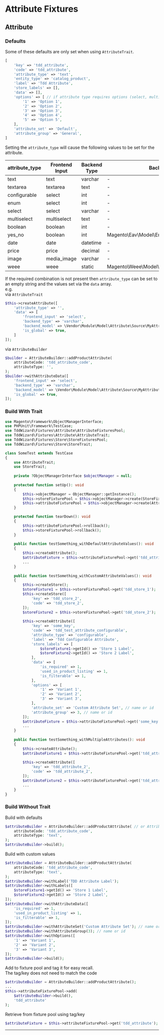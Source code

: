 # Attribute Fixtures

## Attribute

### Defaults

Some of these defaults are only set when using `AttributeTrait`.

```php
[
    'key' => 'tdd_attribute',
    'code' => 'tdd_attribute',
    'attribute_type' => 'text',
    'entity_type' => 'catalog_product',
    'label' => 'Tdd Attribute',
    'store_labels' => [],
    'data' => [],
    'options' => [ // if attribute type requires options (select, multiselect or configurable)
        '1' => 'Option 1',
        '2' => 'Option 2',
        '3' => 'Option 3',
        '4' => 'Option 4',
        '5' => 'Option 5',
    ],
    'attribute_set' => 'Default',
    'attribute_group' => 'General',
]
```

Setting the `attribute_type` will cause the following values to be set for the attribute.

| attribute_type | Frontend Input | Backend Type | Backend Model                                     | Is Global |
|----------------|----------------|--------------|---------------------------------------------------|-----------|
| text           | text           | varchar      | -                                                 | -         |
| textarea       | textarea       | text         | -                                                 | -         |
| configurable   | select         | int          | -                                                 | true      |
| enum           | select         | int          | -                                                 | -         |
| select         | select         | varchar      | -                                                 | -         |
| multiselect    | multiselect    | text         | -                                                 | -         |
| boolean        | boolean        | int          | -                                                 | -         |
| yes_no         | boolean        | int          | Magento\Eav\Model\Entity\Attribute\Source\Boolean | -         |
| date           | date           | datetime     | -                                                 | -         |
| price          | price          | decimal      | -                                                 | -         |
| image          | media_image    | varchar      | -                                                 | -         |
| weee           | weee           | static       | Magento\Weee\Model\Attribute\Backend\Weee\Tax     | -         |

If the required combination is not present then `attribute_type` can be set to an empty string and the values set via
the `data`
array.  
e.g.  
via `AttributeTrait`

```php
$this->createAttribute([
    'attribute_type' => '',
    'data' => [
        'frontend_input' => 'select',
        'backend_type' => 'varchar',
        'backend_model' => \Vendor\Module\Model\Attribute\Source\MyAttribute::class,
        'is_global' => true,
    ]
]);
```

via `AttributeBuilder`

```php
$builder = AttributeBuilder::addProductAttribute(
    attributeCode: 'tdd_attribute_code',
    attributeType: '',
);
$builder->withAttributeData([
    'frontend_input' => 'select',
    'backend_type' => 'varchar',
    'backend_model' => \Vendor\Module\Model\Attribute\Source\MyAttribute::class,
    'is_global' => true,
]);
```

### Build With Trait

```php
use Magento\Framework\ObjectManagerInterface;
use PHPUnit\Framework\TestCase;
use TddWizard\Fixtures\Attribute\AttributeFixturesPool;
use TddWizard\Fixtures\Attribute\AttributeTrait;
use TddWizard\Fixtures\Store\StoreFixturesPool;
use TddWizard\Fixtures\Store\StoreTrait;

class SomeTest extends TestCase
{
    use AttributeTrait;
    use StoreTrait;
    
    private ?ObjectManagerInterface $objectManager = null;
    
    protected function setUp(): void
    {
        $this->objectManager = ObjectManager::getInstance();
        $this->storeFixturePool = $this->objectManager->create(StoreFixturesPool::class);
        $this->attributeFixturePool = $this->objectManager->create(AttributeFixturesPool::class);
    }

    protected function tearDown(): void
    {
        $this->attributeFixturePool->rollback();
        $this->storeFixturePool->rollback();
    }
    
    public function testSomething_withDefaultAttributeValues(): void
    {
        $this->createAttribute();
        $attributeFixture = $this->attributeFixturePool->get('tdd_attribute');
        ...
    }
    
    public function testSomething_withCustomAttributeValues(): void 
    {
        $this->createStore();
        $storeFixture1 = $this->storeFixturePool->get('tdd_store_1');
        $this->createStore([
            'key' => 'tdd_store_2',
            'code' => 'tdd_store_2',
        ]);
        $storeFixture2 = $this->storeFixturePool->get('tdd_store_2');
        
        $this->createAttribute([
            'key' => 'some_key',
            'code' => 'tdd_test_attribute_configurable',
            'attribute_type' => 'configurable',
            'label' => 'Tdd Configurable Attribute',
            'store_labels' => [
                $storeFixture1->getId() => 'Store 1 Label',
                $storeFixture2->getId() => 'Store 2 Label',
            ],
            'data' => [
                'is_required' => 1,
                'used_in_product_listing' => 1,
                'is_filterable' => 1,
            ],
            'options' => [ 
                '1' => 'Variant 1',
                '2' => 'Variant 2',
                '3' => 'Variant 3',
            ],
            'attribute_set' => 'Custom Attribute Set', // name or id
            'attribute_group' => 3, // name or id
        ]);
        $attributeFixture = $this->attributeFixturePool->get('some_key');
        ...
    }
    
    public function testSomething_withMultipleAttributes(): void
    {
        $this->createAttribute();
        $attributeFixture1 = $this->attributeFixturePool->get('tdd_attribute');
        
        $this->createAttribute([
            'key' => 'tdd_attribute_2',
            'code' => 'tdd_attribute_2',
        ]);
        $attributeFixture2 = $this->attributeFixturePool->get('tdd_attribute_2');
        ...
    }
}
```

### Build Without Trait

Build with defaults

```php
$attributeBuilder = AttributeBuilder::addProductAttribute( // or AttributeBuilder::addCategoryAttribute()
    attributeCode: 'tdd_attribute_code',
    attributeType: 'text',
); 
$attributeBuilder->build();
```

Build with custom values

```php
$attributeBuilder = AttributeBuilder::addProductAttribute(
    attributeCode: 'tdd_attribute_code',
    attributeType: 'text',
);
$attributeBuilder->withLabel('TDD Attribute Label');
$attributeBuilder->withLabels([
    $storeFixture1->getId() => 'Store 1 Label',
    $storeFixture2->getId() => 'Store 2 Label',
]);
$attributeBuilder->withAttributeData([
    'is_required' => 1,
    'used_in_product_listing' => 1,
    'is_filterable' => 1,
]);
$attributeBuilder->withAttributeSet('Custom Attribute Set'); // name or id
$attributeBuilder->withAttributeGroup(3); // name or id
$attributeBuilder->withOptions([
    '1' => 'Variant 1',
    '2' => 'Variant 2',
    '3' => 'Variant 3',
]);
$attributeBuilder->build();
```

Add to fixture pool and tag it for easy recall.   
The tag/key does not need to match the code

```php
$attributeBuilder = AttributeBuilder::addProductAttribute();
...
$this->attributeFixturePool->add(
    $attributeBuilder->build(),
    'tdd_attribute'
);
```

Retrieve from fixture pool using tag/key

```php
$attributeFixture = $this->attributeFixturePool->get('tdd_attribute');
```

---
